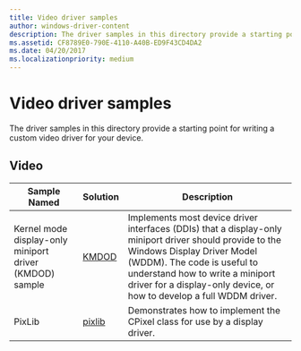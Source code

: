 ```yaml
---
title: Video driver samples
author: windows-driver-content
description: The driver samples in this directory provide a starting point for writing a custom video driver for your device.
ms.assetid: CF8789E0-790E-4110-A40B-ED9F43CD4DA2
ms.date: 04/20/2017
ms.localizationpriority: medium
---
```


# Video driver samples


The driver samples in this directory provide a starting point for writing a custom video driver for your device.

## Video


| Sample Named                                            | Solution                                                  | Description                                                                                                                                                                                                                                                                     |
|---------------------------------------------------------|-----------------------------------------------------------|---------------------------------------------------------------------------------------------------------------------------------------------------------------------------------------------------------------------------------------------------------------------------------|
| Kernel mode display-only miniport driver (KMDOD) sample | [KMDOD](http://go.microsoft.com/fwlink/p/?LinkId=620317)  | Implements most device driver interfaces (DDIs) that a display-only miniport driver should provide to the Windows Display Driver Model (WDDM). The code is useful to understand how to write a miniport driver for a display-only device, or how to develop a full WDDM driver. |
| PixLib                                                  | [pixlib](http://go.microsoft.com/fwlink/p/?LinkId=618005) | Demonstrates how to implement the CPixel class for use by a display driver.                                                                                                                                                                                                     |

 

 

 




